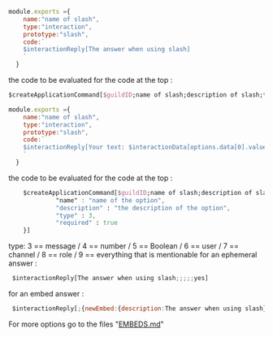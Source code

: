 
```js
module.exports ={
    name:"name of slash",
    type:"interaction",
    prototype:"slash",
    code:`
    $interactionReply[The answer when using slash] 
    `
  }
```
the code to be evaluated for the code at the top : 
```css
$createApplicationCommand[$guildID;name of slash;description of slash;true]
```
```js
module.exports ={
    name:"name of slash",
    type:"interaction",
    prototype:"slash",
    code:`
    $interactionReply[Your text: $interactionData[options.data[0].value]] 
    `
  }
```
the code to be evaluated for the code at the top : 
```css
    $createApplicationCommand[$guildID;name of slash;description of slash;true;slash;{
             "name" : "name of the option",
             "description" : "the description of the option",
             "type" : 3,
             "required" : true
    }]
```
 type: 3 == message / 4 == number / 5 == Boolean / 6 == user / 7 == channel / 8 == role / 9 == everything that is mentionable
 for an ephemeral answer : 
```js 
 $interactionReply[The answer when using slash;;;;;yes]
```
 for an embed answer : 
```js 
 $interactionReply[;{newEmbed:{description:The answer when using slash}}]
``` 
For more options go to the files "[EMBEDS.md](https://github.com/testers3333/devLand/blob/main/src/AOI.JS/Version%205.5.5/options/EMBEDS.md)"
